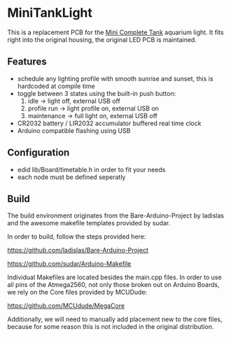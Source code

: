 # MiniTankLight

This is a replacement PCB for the [Mini Complete Tank](https://minicompletetank.com) aquarium light. It fits right into the original housing, the original LED PCB is maintained.

## Features

* schedule any lighting profile with smooth sunrise and sunset, this is hardcoded at compile time
* toggle between 3 states using the built-in push button:
  1. idle -> light off, external USB off
  2. profile run -> light profile on, external USB on
  3. maintenance -> full light on, external USB off
* CR2032 battery / LIR2032 accumulator buffered real time clock
* Arduino compatible flashing using USB

## Configuration

* edid lib/Board/timetable.h in order to fit your needs
* each node must be defined seperatly

## Build

The build environment originates from the Bare-Arduino-Project by ladislas and the awesome makefile templates provided by sudar.

In order to build, follow the steps provided here:

https://github.com/ladislas/Bare-Arduino-Project

https://github.com/sudar/Arduino-Makefile

Individual Makefiles are located besides the main.cpp files. In order to use all pins of the Atmega2560, not only those broken out on Arduino Boards, we rely on the Core files provided by MCUDude:

https://github.com/MCUdude/MegaCore

Additionally, we will need to manually add placement new to the core files, because for some reason this is not included in the original distribution.
